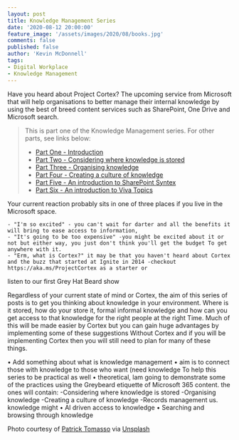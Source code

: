 ```yaml
---
layout: post
title: Knowledge Management Series
date: '2020-08-12 20:00:00'
feature_image: '/assets/images/2020/08/books.jpg'
comments: false
published: false
author: 'Kevin McDonnell'
tags:
- Digital Workplace
- Knowledge Management
---
```


Have you heard about Project Cortex? The upcoming service from Microsoft that will help organisations to better manage their internal knowledge by using the best of breed content services such as SharePoint, One Drive and Microsoft search.

> This is part one of the Knowledge Management series. For other parts, see links below:
> * [Part One - Introduction](/2020/09/03/Knowledge-Management-Series.html)
> * [Part Two - Considering where knowledge is stored](/2020/09/10/Knowledge-Management-Series-Considering-where-knowledge-is-stored.html)
> * [Part Three - Organising knowledge](/2020/09/14/Knowledge-Management-Organising-Knowledge.html)
> * [Part Four - Creating a culture of knowledge](/2020/09/17/Knowledge-Management-Series-Creating-a-culture-of-knowledge.html)
> * [Part Five - An introduction to SharePoint Syntex](/2020/09/26/Knowledge-Management-Series-Introduction-to-SharePoint-Syntex.html)
> * [Part Six - An introduction to Viva Topics](/2021/02/06/Knowledge-Management-Series-Introduction-to-Viva-Topics.html)

Your current reaction probably sits in one of three places if you live in the Microsoft space.

	- "I'm so excited" - you can't wait for darter and all the benefits it will bring to ease access to information,
	- "It's going to be too expensive" -you might be excited about it or not but either way, you just don't think you'll get the budget To get anywhere with it.
	- "Erm, what is Cortex?" it may be that you haven't heard about Cortex and the buzz that started at Ignite in 2014 -checkout https://aka.ms/ProjectCortex as a starter or
listen to our first Grey Hat Beard show

Regardless of your current state of mind or Cortex,
the aim of this series of posts is to get you thinking about knowledge in your environment.
Where is it stored, how do your store it, formal
informal knowledge and how can you get access to that knowledge for the right people at the right Time. Much of this will be made easier by Cortex but you can gain huge advantages by implementing some of these suggestions Without Cortex and if you will be
implementing Cortex then you will still need to
plan for many of these things.

• Add something about what is knowledge management
• aim is to connect those with knowledge to those who want (need knowledge
To help this series to be practical as well
• theoretical, lam going to demonstrate
some of the practices using the Greybeard
etiquette of Microsoft 365 content. the
ones will contain:
-Considering where knowledge is stored -Organising knowledge
-Creating a culture of knowledge
-Records management us. knowledge might
• Al driven access to knowledge
• Searching and browsing through knowledge







Photo courtesy of [Patrick Tomasso](https://unsplash.com/@impatrickt) via [Unsplash](https://unsplash.com)